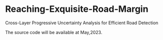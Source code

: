 # Reaching-Exquisite-Road-Margin
Cross-Layer Progressive Uncertainty Analysis for Efficient Road Detection

The source code will be available at May,2023.
